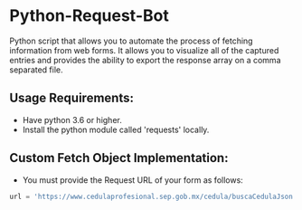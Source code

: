 # Python-Request-Bot
Python script that allows you to automate the process of fetching information from web forms. It allows you to visualize all of the captured entries and provides the ability to export the response array on a comma separated file.


## Usage Requirements:

* Have python 3.6 or higher.
* Install the python module called 'requests' locally.

## Custom Fetch Object Implementation:

* You must provide the Request URL of your form as follows:

```python
url = 'https://www.cedulaprofesional.sep.gob.mx/cedula/buscaCedulaJson.action'
```
